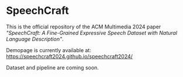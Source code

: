 # SpeechCraft

This is the official repository of the ACM Multimedia 2024 paper *"SpeechCraft: A Fine-Grained Expressive Speech Dataset with Natural Language Description"*.

Demopage is currently available at: https://speechcraft2024.github.io/speechcraft2024/

Dataset and pipeline are coming soon.
